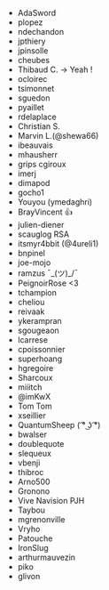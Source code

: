 ﻿- AdaSword
- plopez
- ndechandon
- jpthiery
- jpinsolle
- cheubes
- Thibaud C. -> Yeah !
- ocloirec
- tsimonnet
- sguedon
- pyaillet
- rdelaplace
- Christian S.
- Marvin L.(@shewa66)
- ibeauvais
- mhausherr
- grips cgiroux
- imerj
- dimapod
- gocho1
- Youyou (ymedaghri)
- BrayVincent 👍
- julien-diener
- scauglog RSA
- itsmyr4bbit (@4ureli1)
- bnpinel
- joe-mojo
- ramzus ¯\_(ツ)_/¯
- PeignoirRose <3
- tchampion
- cheliou
- reivaak
- ykerampran
- sgougeaon
- lcarrese
- cpoissonnier
- superhoang
- hgregoire
- Sharcoux
- miiitch
- @imKwX
- Tom Tom
- xseillier
- QuantumSheep ( ͡° ͜ʖ ͡°)
- bwalser
- doublequote
- slequeux
- vbenji
- thibroc
- Arno500
- Gronono
- Vive Navision PJH
- Taybou
- mgrenonville
- Vryho
- Patouche
- IronSlug
- arthurmauvezin
- piko
- glivon
